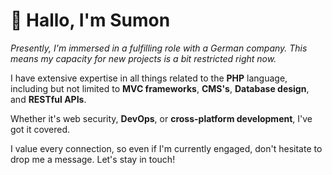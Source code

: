 # 👋 Hallo, I'm Sumon

*Presently, I'm immersed in a fulfilling role with a German company. This means my capacity for new projects is a bit restricted right now.*

I have extensive expertise in all things related to the **PHP** language, including but not limited to **MVC frameworks**, **CMS's**, **Database design**, and **RESTful APIs**.

Whether it's web security, **DevOps**, or **cross-platform development**, I've got it covered.

I value every connection, so even if I'm currently engaged, don't hesitate to drop me a message. Let's stay in touch!
